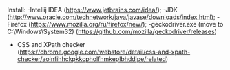 Install:
-Intellij IDEA (https://www.jetbrains.com/idea/);
-JDK (http://www.oracle.com/technetwork/java/javase/downloads/index.html);
-Firefox (https://www.mozilla.org/ru/firefox/new/);
-geckodriver.exe (move to C:\Windows\System32) (https://github.com/mozilla/geckodriver/releases)

- CSS and XPath checker (https://chrome.google.com/webstore/detail/css-and-xpath-checker/aoinfihhckpkkcpholfhmkeplbhddipe/related)
